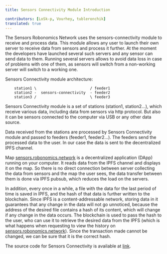 ```yaml
---
title: Sensors Connectivity Module Introduction

contributors: [LoSk-p, Vourhey, tubleronchik]
translated: true
---
```


The Sensors Robonomics Network uses the sensors-connectivity module to receive and process data. 
This module allows any user to launch their own server to receive data from sensors and process it further. 
At the moment the developers have launched several such servers and any sensor can send data to them. Running several servers allows to avoid data loss in case of problems with one of them,
as sensors will switch from a non-working server will switch to a working one.

Sensors Connectivity module architecture:

```
    station1 \                        / feeder1
    station2 -  sensors-connectivity  - feeder2
    station3 /                        \ feeder3
```

Sensors Connectivity module is a set of stations (station1, station2...), which receive various data, including data from sensors via http protocol. But also it can be sensors connected to the computer via USB or any other data source.

Data received from the stations are processed by Sensors Connectivity module and passed to feeders (feeder1, feeder2...). The feeders send the processed data to the user. In our case the data is sent to the decentralized IPFS channel.

Map [sensors.robonomics.network](https://sensors.robonomics.network/) is a decentralized application (DApp) running on your computer. It reads data from the IPFS channel and displays it on the map. 
So there is no direct connection between server collecting the data from sensors and the map the user sees, the data transfer between them is done via IPFS pubsub, which reduces the load on the servers.

In addition, every once in a while, a file with the data for the last period of time is saved in IPFS, and the hash of that data is further written to the blockchain. 
Since IPFS is a content-addressable network, storing data in it guarantees that any change in the data will not go unnoticed, because the address of the desired file contains a hash of its content, 
which will change if any change in the data occurs. The blockchain is used to pass the hash to the user, who can use it to retrieve the desired data from the IPFS (which is what happens when requesting to view the history on [sensors.robonomics.network](https://sensors.robonomics.network/)). Since the transaction made cannot be changed, we can be sure that it is the correct hash.

The source code for Sensors Connectivity is available at [link](https://github.com/airalab/sensors-connectivity). 

